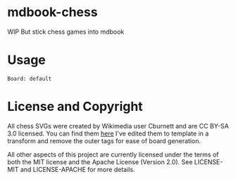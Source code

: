 # mdbook-chess

WIP But stick chess games into mdbook

# Usage

```chess
Board: default
```

# License and Copyright

All chess SVGs were created by Wikimedia user Cburnett and are CC BY-SA 3.0
licensed. You can find them [here](https://commons.wikimedia.org/wiki/Category:SVG_chess_pieces)
I've edited them to template in a transform and remove the outer tags for
ease of board generation.

All other aspects of this project are currently licensed under the terms of both
the MIT license and the Apache License (Version 2.0). See LICENSE-MIT and
LICENSE-APACHE for more details.
